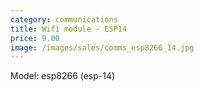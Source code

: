 ```yaml
---
category: communications
title: Wifi module - ESP14
price: 9.00
image: /images/sales/comms_esp8266_14.jpg
---
```

Model: esp8266 (esp-14)

